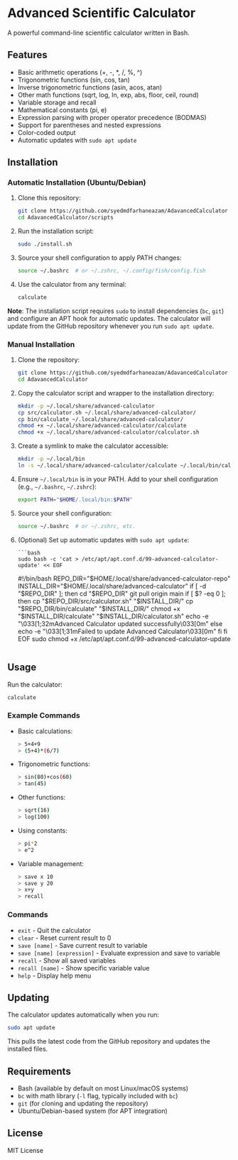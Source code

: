 # Advanced Scientific Calculator

A powerful command-line scientific calculator written in Bash.

## Features

- Basic arithmetic operations (+, -, \*, /, %, ^)
- Trigonometric functions (sin, cos, tan)
- Inverse trigonometric functions (asin, acos, atan)
- Other math functions (sqrt, log, ln, exp, abs, floor, ceil, round)
- Variable storage and recall
- Mathematical constants (pi, e)
- Expression parsing with proper operator precedence (BODMAS)
- Support for parentheses and nested expressions
- Color-coded output
- Automatic updates with `sudo apt update`

## Installation

### Automatic Installation (Ubuntu/Debian)

1. Clone this repository:

    ```bash
    git clone https://github.com/syedmdfarhaneazam/AdavancedCalculator
    cd AdavancedCalculator/scripts
    ```

2. Run the installation script:

    ```bash
    sudo ./install.sh
    ```

3. Source your shell configuration to apply PATH changes:

    ```bash
    source ~/.bashrc  # or ~/.zshrc, ~/.config/fish/config.fish
    ```

4. Use the calculator from any terminal:

    ```bash
    calculate
    ```

**Note**: The installation script requires `sudo` to install dependencies (`bc`, `git`) and configure an APT hook for automatic updates. The calculator will update from the GitHub repository whenever you run `sudo apt update`.

### Manual Installation

1.  Clone the repository:

    ```bash
    git clone https://github.com/syedmdfarhaneazam/AdavancedCalculator
    cd AdavancedCalculator
    ```

2.  Copy the calculator script and wrapper to the installation directory:

    ```bash
    mkdir -p ~/.local/share/advanced-calculator
    cp src/calculator.sh ~/.local/share/advanced-calculator/
    cp bin/calculate ~/.local/share/advanced-calculator/
    chmod +x ~/.local/share/advanced-calculator/calculate
    chmod +x ~/.local/share/advanced-calculator/calculator.sh
    ```

3.  Create a symlink to make the calculator accessible:

    ```bash
    mkdir -p ~/.local/bin
    ln -s ~/.local/share/advanced-calculator/calculate ~/.local/bin/calculate
    ```

4.  Ensure `~/.local/bin` is in your PATH. Add to your shell configuration (e.g., `~/.bashrc`, `~/.zshrc`):

    ```bash
    export PATH="$HOME/.local/bin:$PATH"
    ```

5.  Source your shell configuration:

    ```bash
    source ~/.bashrc  # or ~/.zshrc, etc.
    ```

6.  (Optional) Set up automatic updates with `sudo apt update`:

        ```bash
        sudo bash -c 'cat > /etc/apt/apt.conf.d/99-advanced-calculator-update' << EOF

    #!/bin/bash
    REPO_DIR="$HOME/.local/share/advanced-calculator-repo"
INSTALL_DIR="$HOME/.local/share/advanced-calculator"
    if [ -d "\$REPO_DIR" ]; then
    cd "\$REPO_DIR"
    git pull origin main
    if [ \$? -eq 0 ]; then
    cp "\$REPO_DIR/src/calculator.sh" "\$INSTALL_DIR/"
    cp "\$REPO_DIR/bin/calculate" "\$INSTALL_DIR/"
    chmod +x "\$INSTALL_DIR/calculate" "\$INSTALL_DIR/calculator.sh"
    echo -e "\033[1;32mAdvanced Calculator updated successfully\033[0m"
    else
    echo -e "\033[1;31mFailed to update Advanced Calculator\033[0m"
    fi
    fi
    EOF
    sudo chmod +x /etc/apt/apt.conf.d/99-advanced-calculator-update
    ```

## Usage

Run the calculator:

```bash
calculate
```

### Example Commands

- Basic calculations:

    ```bash
    > 5+4+9
    > (5+4)*(6/7)
    ```

- Trigonometric functions:

    ```bash
    > sin(80)+cos(60)
    > tan(45)
    ```

- Other functions:

    ```bash
    > sqrt(16)
    > log(100)
    ```

- Using constants:

    ```bash
    > pi*2
    > e^2
    ```

- Variable management:

    ```bash
    > save x 10
    > save y 20
    > x+y
    > recall
    ```

### Commands

- `exit` - Quit the calculator
- `clear` - Reset current result to 0
- `save [name]` - Save current result to variable
- `save [name] [expression]` - Evaluate expression and save to variable
- `recall` - Show all saved variables
- `recall [name]` - Show specific variable value
- `help` - Display help menu

## Updating

The calculator updates automatically when you run:

```bash
sudo apt update
```

This pulls the latest code from the GitHub repository and updates the installed files.

## Requirements

- Bash (available by default on most Linux/macOS systems)
- `bc` with math library (`-l` flag, typically included with `bc`)
- `git` (for cloning and updating the repository)
- Ubuntu/Debian-based system (for APT integration)

## License

MIT License

